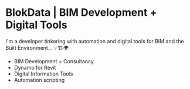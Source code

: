 # BlokData | BIM Development + Digital Tools

I'm a developer tinkering with automation and digital tools for BIM and the Built Environment... :bulb::building_construction::earth_africa:

- BIM Development + Consultancy
- Dynamo for Revit
- Digital Information Tools
- Automation scripting

<!--- :sunglasses: Currently open to hire... --->
